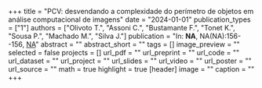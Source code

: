 +++
title = "PCV: desvendando a complexidade do perímetro de objetos em análise computacional de imagens"
date = "2024-01-01"
publication_types = ["1"]
authors = ["Olivoto T.", "Assoni C.", "Bustamante F.", "Tonet K.", "Sousa P.", "Machado M.", "Silva J."]
publication = "In: **NA**, NA(NA):156--156, [NA](NA)"
abstract = ""
abstract_short = ""
tags = []
image_preview = ""
selected = false
projects = []
url_pdf = ""
url_preprint = ""
url_code = ""
url_dataset = ""
url_project = ""
url_slides = ""
url_video = ""
url_poster = ""
url_source = ""
math = true
highlight = true
[header]
image = ""
caption = ""
+++
